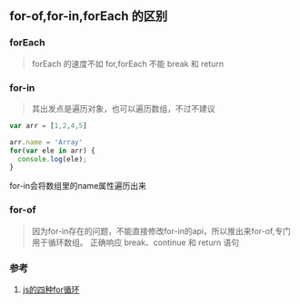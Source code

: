 ## for-of,for-in,forEach 的区别
### forEach
> forEach 的速度不如 for,forEach 不能 break 和 return
### for-in
> 其出发点是遍历对象，也可以遍历数组，不过不建议

``` javascript
var arr = [1,2,4,5]

arr.name = 'Array'
for(var ele in arr) {
  console.log(ele);
}

```
for-in会将数组里的name属性遍历出来


### for-of
> 因为for-in存在的问题，不能直接修改for-in的api，所以推出来for-of,专门用于循环数组。
正确响应 break、continue 和 return 语句


### 参考
1. [js的四种for循环](https://juejin.im/entry/5a1654e951882554b8373622)